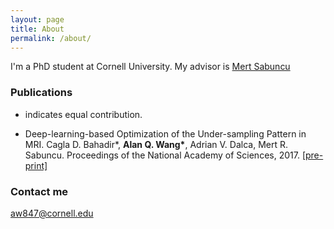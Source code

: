 ```yaml
---
layout: page
title: About
permalink: /about/
---
```


I'm a PhD student at Cornell University. My advisor is [Mert Sabuncu](https://sabuncu.engineering.cornell.edu/)

### Publications
* indicates equal contribution.
+ Deep-learning-based Optimization of the Under-sampling Pattern in MRI. Cagla D. Bahadir*, __Alan Q. Wang*__, Adrian V. Dalca, Mert R. Sabuncu. Proceedings of the National Academy of Sciences, 2017. [[pre-print]](https://arxiv.org/abs/1907.11374)


### Contact me

[aw847@cornell.edu](mailto:email@domain.com)
